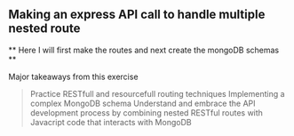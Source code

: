 ## Making an express API call to handle multiple nested route

** Here I will first make the routes and next create the mongoDB schemas **

Major takeaways from this exercise
> Practice RESTfull and resourcefull routing techniques 
> Implementing a complex MongoDB schema 
> Understand and embrace the API development process by combining nested RESTful routes with Javacript code that interacts with MongoDB
